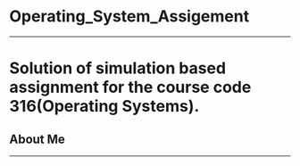 # Operating_System_Assigement
---------------------------------------------------------------------------------------------------------
# Solution of simulation based assignment for the course code 316(Operating Systems).

## About Me
------------------------------------------------------------------------------------------------------------
